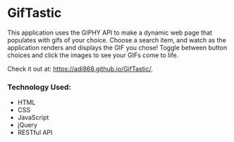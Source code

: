 # GifTastic
This application uses the GIPHY API to make a dynamic web page that populates with gifs of your choice. Choose a search item, and watch as the application renders and displays the GIF you chose! Toggle between button choices and click the images to see your GIFs come to life. 

Check it out at: https://adi868.github.io/GifTastic/.

### Technology Used:
* HTML
* CSS
* JavaScript
* jQuery
* RESTful API
